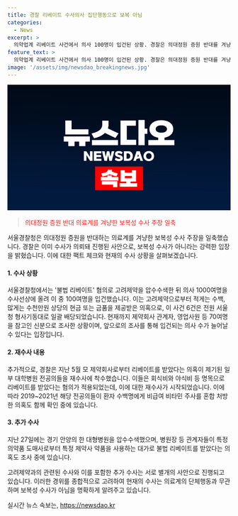 ```yaml
---
title: 경찰 리베이트 수사의사 집단행동으로 보복 아님
categories:
  - News
excerpt: >
  의약업계 리베이트 사건에서 의사 100명이 입건된 상황. 경찰은 의대정원 증원 반대를 겨냥한 보복성 수사 주장을 일축하고, 이미 수사 의뢰를 받아 별개 사안으로 진행 중이라고 주장함. 2019~2021년 사이에 환자들에게 비급여 비타민 주사를 혼합 처방한 의혹도 파장. 경찰은 대학병원 전공의들을 재수사했고, 대형병원의 불법 리베이트 의혹도 수사 중. 이러한 사건이 의료계와 경찰 간의 갈등으로 번지고 있음.
feature_text: >
  의약업계 리베이트 사건에서 의사 100명이 입건된 상황. 경찰은 의대정원 증원 반대를 겨냥한 보복성 수사 주장을 일축하고, 이미 수사 의뢰를 받아 별개 사안으로 진행 중이라고 주장함. 2019~2021년 사이에 환자들에게 비급여 비타민 주사를 혼합 처방한 의혹도 파장. 경찰은 대학병원 전공의들을 재수사했고, 대형병원의 불법 리베이트 의혹도 수사 중. 이러한 사건이 의료계와 경찰 간의 갈등으로 번지고 있음.
image: '/assets/img/newsdao_breakingnews.jpg'
---
```


<p><img src="/assets/img/newsdao_breakingnews.jpg" alt="ontimetimes 속보" /></p>

<blockquote><span style="color: #ee2323;">의대정원 증원 반대 의료계를 겨냥한 보복성 수사 주장 일축</span></blockquote>

<p>서울경찰청은 의대정원 증원을 반대하는 의료계를 겨냥한 보복성 수사 주장을 일축했습니다. 경찰은 이미 수사가 의뢰돼 진행된 사안으로, 보복성 수사가 아니라는 강력한 입장을 밝혔습니다. 이에 대한 팩트 체크와 현재의 수사 상황을 살펴보겠습니다. </p>

<h4>1. 수사 상황</h4>

<p>서울경찰청에서는 '불법 리베이트' 혐의로 고려제약을 압수수색한 뒤 의사 1000여명을 수사선상에 올려 이 중 100여명을 입건했습니다. 이는 고려제약으로부터 적게는 수백, 많게는 수천만원 상당의 현금 또는 금품을 제공받은 의혹으로, 이 사건 6건은 전원 서울청 형사기동대로 일괄 배당되었습니다. 현재까지 제약회사 관계자, 영업사원 등 70여명을 참고인 신분으로 조사한 상황이며, 앞으로의 조사를 통해 입건되는 의사 수가 늘어날 수 있다는 입장입니다. </p>

<h4>2. 재수사 내용</h4>

<p>추가적으로, 경찰은 지난 5월 모 제약회사로부터 리베이트를 받았다는 의혹이 제기된 일부 대학병원 전공의들을 재수사에 착수했습니다. 이들은 회식비와 야식비 등 명목으로 리베이트를 받았다는 혐의가 적용되었는데, 이에 대한 재수사가 시작되었습니다. 이에 따라 2019~2021년 해당 전공의들이 환자 수백명에게 비급여 비타민 주사를 혼합 처방한 의혹도 함께 확인 중에 있습니다. </p>

<h4>3. 추가 수사</h4>

<p>지난 27일에는 경기 안양의 한 대형병원을 압수수색했으며, 병원장 등 관계자들이 특정 의약품 도매사로부터 특정 제약사 약품을 사용하는 대가로 불법 리베이트를 받았다는 의혹도 조사 중에 있습니다. </p>

<p>고려제약과의 관련된 수사와 이를 포함한 추가 수사는 서로 별개의 사안으로 진행되고 있습니다. 이러한 경위를 종합적으로 고려하여 현재의 수사는 의료계의 단체행동과 무관하며 보복성 수사가 아님을 명확하게 알려주고 있습니다.</p>
실시간 뉴스 속보는, <a href="https://newsdao.kr" rel="dofollow">https://newsdao.kr</a>


